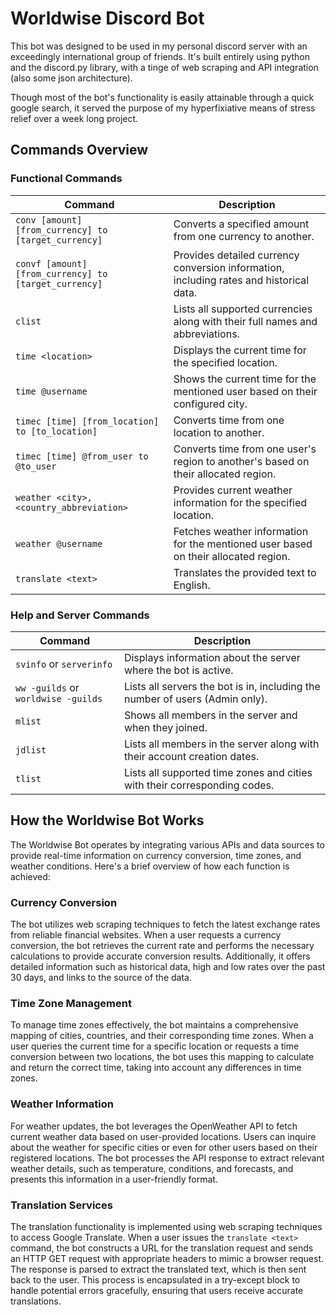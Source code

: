 
# Worldwise Discord Bot

This bot was designed to be used in my personal discord server with an exceedingly international group of friends. It's built entirely using python and the discord.py library, with a tinge of web scraping and API integration (also some json architecture).

Though most of the bot's functionality is easily attainable through a quick google search, it served the purpose of my hyperfixiative means of stress relief over a week long project. 



## Commands Overview

### Functional Commands

| Command                          | Description                                                                                     |
|----------------------------------|-------------------------------------------------------------------------------------------------|
| `conv [amount] [from_currency] to [target_currency]` | Converts a specified amount from one currency to another.                                      |
| `convf [amount] [from_currency] to [target_currency]`| Provides detailed currency conversion information, including rates and historical data.        |
| `clist`                          | Lists all supported currencies along with their full names and abbreviations.                 |
| `time <location>`               | Displays the current time for the specified location.                                          |
| `time @username`                | Shows the current time for the mentioned user based on their configured city.                 |
| `timec [time] [from_location] to [to_location]`     | Converts time from one location to another.                                                   |
| `timec [time] @from_user to @to_user`               | Converts time from one user's region to another's based on their allocated region.            |
| `weather <city>,<country_abbreviation>`              | Provides current weather information for the specified location.                               |
| `weather @username`             | Fetches weather information for the mentioned user based on their allocated region.           |
| `translate <text>`              | Translates the provided text to English.                                                      |

### Help and Server Commands

| Command                          | Description                                                                                     |
|----------------------------------|-------------------------------------------------------------------------------------------------|
| `svinfo` or `serverinfo`       | Displays information about the server where the bot is active.                                |
| `ww -guilds` or `worldwise -guilds` | Lists all servers the bot is in, including the number of users (Admin only).                |
| `mlist`                          | Shows all members in the server and when they joined.                                        |
| `jdlist`                         | Lists all members in the server along with their account creation dates.                      |
| `tlist`                          | Lists all supported time zones and cities with their corresponding codes.                     |

## How the Worldwise Bot Works

The Worldwise Bot operates by integrating various APIs and data sources to provide real-time information on currency conversion, time zones, and weather conditions. Here's a brief overview of how each function is achieved:

### Currency Conversion
The bot utilizes web scraping techniques to fetch the latest exchange rates from reliable financial websites. When a user requests a currency conversion, the bot retrieves the current rate and performs the necessary calculations to provide accurate conversion results. Additionally, it offers detailed information such as historical data, high and low rates over the past 30 days, and links to the source of the data.

### Time Zone Management
To manage time zones effectively, the bot maintains a comprehensive mapping of cities, countries, and their corresponding time zones. When a user queries the current time for a specific location or requests a time conversion between two locations, the bot uses this mapping to calculate and return the correct time, taking into account any differences in time zones.

### Weather Information
For weather updates, the bot leverages the OpenWeather API to fetch current weather data based on user-provided locations. Users can inquire about the weather for specific cities or even for other users based on their registered locations. The bot processes the API response to extract relevant weather details, such as temperature, conditions, and forecasts, and presents this information in a user-friendly format.

### Translation Services
The translation functionality is implemented using web scraping techniques to access Google Translate. When a user issues the `translate <text>` command, the bot constructs a URL for the translation request and sends an HTTP GET request with appropriate headers to mimic a browser request. The response is parsed to extract the translated text, which is then sent back to the user. This process is encapsulated in a try-except block to handle potential errors gracefully, ensuring that users receive accurate translations.
